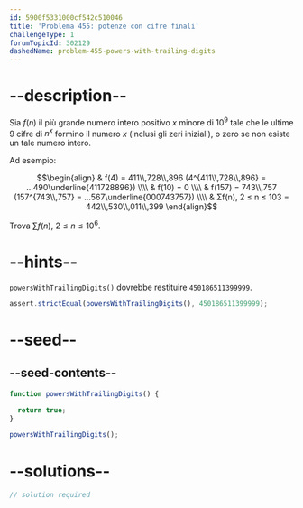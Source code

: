 ```yaml
---
id: 5900f5331000cf542c510046
title: 'Problema 455: potenze con cifre finali'
challengeType: 1
forumTopicId: 302129
dashedName: problem-455-powers-with-trailing-digits
---
```


# --description--

Sia $f(n)$ il più grande numero intero positivo $x$ minore di ${10}^9$ tale che le ultime 9 cifre di $n^x$ formino il numero $x$ (inclusi gli zeri iniziali), o zero se non esiste un tale numero intero.

Ad esempio:

$$\begin{align}   & f(4) = 411\\,728\\,896 (4^{411\\,728\\,896} = ...490\underline{411728896}) \\\\
  & f(10) = 0 \\\\   & f(157) = 743\\,757 (157^{743\\,757} = ...567\underline{000743757}) \\\\
  & Σf(n), 2 ≤ n ≤ 103 = 442\\,530\\,011\\,399 \end{align}$$

Trova $\sum f(n)$, $2 ≤ n ≤ {10}^6$.

# --hints--

`powersWithTrailingDigits()` dovrebbe restituire `450186511399999`.

```js
assert.strictEqual(powersWithTrailingDigits(), 450186511399999);
```

# --seed--

## --seed-contents--

```js
function powersWithTrailingDigits() {

  return true;
}

powersWithTrailingDigits();
```

# --solutions--

```js
// solution required
```
